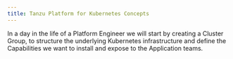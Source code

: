 ```yaml
---
title: Tanzu Platform for Kubernetes Concepts
---
```


In a day in the life of a Platform Engineer we will start by creating a Cluster Group, to structure the underlying Kubernetes infrastructure and define the Capabilities we want to install and expose to the Application teams.